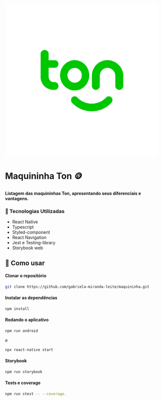 <div align="center"><img src="./.gitHub/ton.png" /></div>

# Maquininha Ton 🪙

#### Listagem das maquininhas Ton, apresentando seus diferenciais e vantagens. 

### 🧪 Tecnologias Utilizadas
- React Native
- Typescript
- Styled-component
- React Navigation
- Jest e Testing-library
- Storybook web

 ## 🚀 Como usar

#### Clonar o repositório
```bash
git clone https://github.com/gabriela-miranda-leite/maquininha.git
```

#### Instalar as dependências
```bash
npm install
```

#### Rodando o aplicativo
```bash
npm run android
```
e
```bash
npx react-native start 
```
#### Storybook
```bash
npm run storybook
```
#### Tests e coverage 
```bash
npm run stest -- --coverage.
```
